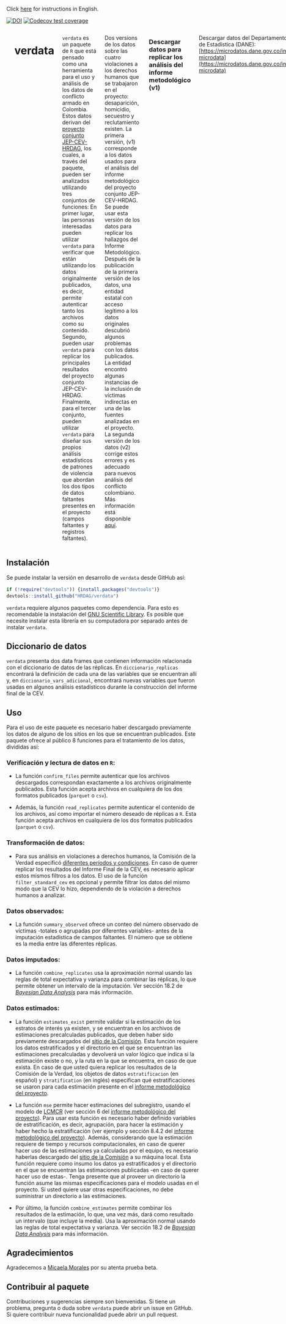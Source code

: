 Click [here](https://github.com/HRDAG/verdata/blob/main/inst/docs/README-en.md) for instructions in English.

<!-- badges: start -->
[![DOI](https://joss.theoj.org/papers/10.21105/joss.05844/status.svg)](https://doi.org/10.21105/joss.05844)
[![Codecov test coverage](https://codecov.io/gh/HRDAG/verdata/graph/badge.svg)](https://app.codecov.io/gh/HRDAG/verdata)
<!-- badges: end -->

<div class="columns">

<div class="column" width="40%">

<img src="man/figures/verdata_HEX_v2_249x288_transp.png" align="right" width="200" />

</div>

# verdata

`verdata` es un paquete de `R` que está pensado como una herramienta para el uso y análisis de los datos de conflicto armado en Colombia. Estos datos derivan del [proyecto conjunto JEP-CEV-HRDAG](https://hrdag.org/CEV-JEP/20250306-methodological-report-ES.pdf), los cuales, a través del paquete, pueden ser analizados utilizando tres conjuntos de funciones: En primer lugar, las personas interesadas pueden utilizar `verdata` para verificar que están utilizando los datos originalmente publicados, es decir, permite autenticar tanto los archivos como su contenido. Segundo, pueden usar `verdata` para replicar los principales resultados del proyecto conjunto JEP-CEV-HRDAG. Finalmente, para el tercer conjunto, pueden utilizar `verdata` para diseñar sus propios análisis estadísticos de patrones de violencia que abordan los dos tipos de datos faltantes presentes en el proyecto (campos faltantes y registros faltantes).

Dos versions de los datos sobre las cuatro violaciones a los derechos humanos que se trabajaron en el proyecto: desaparición, homicidio, secuestro y reclutamiento existen. La primera versión, (v1) corresponde a los datos usados para el análisis del informe metodológico del proyecto conjunto JEP-CEV-HRDAG. Se puede usar esta versión de los datos para replicar los hallazgos del Informe Metodológico. Después de la publicación de la primera versión de los datos, una entidad estatal con acceso legítimo a los datos originales descubrió algunos problemas con los datos publicados. La entidad encontró algunas instancias de la inclusión de víctimas indirectas en una de las fuentes analizadas en el proyecto. La segunda versión de los datos (v2) corrige estos errores y es adecuado para nuevos análisis del conflicto colombiano. Más información está disponible [aquí](https://hrdag.org/colombia/).

### Descargar datos para replicar los análisis del informe metodológico (v1)

Descargar datos del Departamento Administrativo Nacional de Estadística (DANE): [https://microdatos.dane.gov.co/index.php/catalog/795/get-microdata](https://microdatos.dane.gov.co/index.php/catalog/795/get-microdata)

Descargar datos del Human Rights Data Analysis Group (HRDAG) con IPFS:

- Desaparición [[csv]](https://bafybeicb22gzaugj6jlrg47542oh7i2alzqbxwijedx7jfrstwgaxkxonm.ipfs.w3s.link/ipfs/bafybeicb22gzaugj6jlrg47542oh7i2alzqbxwijedx7jfrstwgaxkxonm/desaparicion-v1.csv.zip) [[parquet]](https://bafybeicfjzjsl72ntzvne5apc4mubhtvsb7pd2qgvtqhuzbjznm7bxkuzy.ipfs.w3s.link/ipfs/bafybeicfjzjsl72ntzvne5apc4mubhtvsb7pd2qgvtqhuzbjznm7bxkuzy/desaparicion-v1.parquet.zip)
- Reclutamiento [[csv]](https://bafybeicb22gzaugj6jlrg47542oh7i2alzqbxwijedx7jfrstwgaxkxonm.ipfs.w3s.link/ipfs/bafybeicb22gzaugj6jlrg47542oh7i2alzqbxwijedx7jfrstwgaxkxonm/reclutamiento-v1.csv.zip) [[parquet]](https://bafybeicfjzjsl72ntzvne5apc4mubhtvsb7pd2qgvtqhuzbjznm7bxkuzy.ipfs.w3s.link/ipfs/bafybeicfjzjsl72ntzvne5apc4mubhtvsb7pd2qgvtqhuzbjznm7bxkuzy/reclutamiento-v1.parquet.zip)
- Homicidio [[csv]](https://bafybeicb22gzaugj6jlrg47542oh7i2alzqbxwijedx7jfrstwgaxkxonm.ipfs.w3s.link/ipfs/bafybeicb22gzaugj6jlrg47542oh7i2alzqbxwijedx7jfrstwgaxkxonm/homicidio-v1.csv.zip) [[parquet]](https://bafybeicfjzjsl72ntzvne5apc4mubhtvsb7pd2qgvtqhuzbjznm7bxkuzy.ipfs.w3s.link/ipfs/bafybeicfjzjsl72ntzvne5apc4mubhtvsb7pd2qgvtqhuzbjznm7bxkuzy/homicidio-v1.parquet.zip)
- Secuestro [[csv]](https://bafybeicb22gzaugj6jlrg47542oh7i2alzqbxwijedx7jfrstwgaxkxonm.ipfs.w3s.link/ipfs/bafybeicb22gzaugj6jlrg47542oh7i2alzqbxwijedx7jfrstwgaxkxonm/secuestro-v1.csv.zip) [[parquet]](https://bafybeicfjzjsl72ntzvne5apc4mubhtvsb7pd2qgvtqhuzbjznm7bxkuzy.ipfs.w3s.link/ipfs/bafybeicfjzjsl72ntzvne5apc4mubhtvsb7pd2qgvtqhuzbjznm7bxkuzy/secuestro-v1.parquet.zip)

### Descargar datos para diseñar nuevos análisis del conflicto colombiano (v2)

Descargar datos del Human Rights Data Analysis Group (HRDAG) con IPFS:

- Desaparición [[csv]](https://bafybeicb22gzaugj6jlrg47542oh7i2alzqbxwijedx7jfrstwgaxkxonm.ipfs.w3s.link/ipfs/bafybeicb22gzaugj6jlrg47542oh7i2alzqbxwijedx7jfrstwgaxkxonm/desaparicion-v2.csv.zip) [[parquet]](https://bafybeicb22gzaugj6jlrg47542oh7i2alzqbxwijedx7jfrstwgaxkxonm.ipfs.w3s.link/ipfs/bafybeicb22gzaugj6jlrg47542oh7i2alzqbxwijedx7jfrstwgaxkxonm/desaparicion-v2.parquet.zip)
- Reclutamiento [[csv]](https://bafybeicb22gzaugj6jlrg47542oh7i2alzqbxwijedx7jfrstwgaxkxonm.ipfs.w3s.link/ipfs/bafybeicb22gzaugj6jlrg47542oh7i2alzqbxwijedx7jfrstwgaxkxonm/reclutamiento-v2.csv.zip) [[parquet]](https://bafybeicb22gzaugj6jlrg47542oh7i2alzqbxwijedx7jfrstwgaxkxonm.ipfs.w3s.link/ipfs/bafybeicb22gzaugj6jlrg47542oh7i2alzqbxwijedx7jfrstwgaxkxonm/reclutamiento-v2.parquet.zip)
- Homicidio [[csv]](https://bafybeicb22gzaugj6jlrg47542oh7i2alzqbxwijedx7jfrstwgaxkxonm.ipfs.w3s.link/ipfs/bafybeicb22gzaugj6jlrg47542oh7i2alzqbxwijedx7jfrstwgaxkxonm/homicidio-v2.csv.zip) [[parquet]](https://bafybeicb22gzaugj6jlrg47542oh7i2alzqbxwijedx7jfrstwgaxkxonm.ipfs.w3s.link/ipfs/bafybeicb22gzaugj6jlrg47542oh7i2alzqbxwijedx7jfrstwgaxkxonm/homicidio-v2.parquet.zip)
- Secuestro [[csv]](https://bafybeicb22gzaugj6jlrg47542oh7i2alzqbxwijedx7jfrstwgaxkxonm.ipfs.w3s.link/ipfs/bafybeicb22gzaugj6jlrg47542oh7i2alzqbxwijedx7jfrstwgaxkxonm/secuestro-v2.csv.zip) [[parquet]](https://bafybeicb22gzaugj6jlrg47542oh7i2alzqbxwijedx7jfrstwgaxkxonm.ipfs.w3s.link/ipfs/bafybeicb22gzaugj6jlrg47542oh7i2alzqbxwijedx7jfrstwgaxkxonm/secuestro-v2.parquet.zip)

Ambas versiones de los datos corresponden a 100 réplicas para cada violación, los cuales fueron producto del proceso de imputación estadística múltiple de campos faltantes (ver sección 4 del [informe metodológico del proyecto](https://hrdag.org/CEV-JEP/20250306-methodological-report-ES.pdf)). Además, el repositorio [`verdata-examples`](https://github.com/HRDAG/verdata-examples) contiene ejemplos que ilustran cómo usar correctamente estos datos (réplicas) a través del paquete previamente mencionado.

<div class="column" width="60%">

</div>

</div>

## Instalación

Se puede instalar la versión en desarrollo de `verdata` desde GitHub así:

```r
if (!require("devtools")) {install.packages("devtools")}
devtools::install_github("HRDAG/verdata")
```
`verdata` requiere algunos paquetes como dependencia. Para esto es recomendable la instalación del [GNU Scientific Library](https://www.gnu.org/software/gsl/). Es posible que necesite instalar esta librería en su computadora por separado antes de instalar `verdata`.

## Diccionario de datos

`verdata` presenta dos data frames que contienen información relacionada con el diccionario de datos de las réplicas. En `diccionario_replicas` encontrará la definición de cada una de las variables que se encuentran allí y, en `diccionario_vars_adicional`, encontrará nuevas variables que fueron usadas en algunos análisis estadísticos durante la construcción del informe final de la CEV.

## Uso

Para el uso de este paquete es necesario haber descargado previamente los datos de alguno de los sitios en los que se encuentran publicados. Este paquete ofrece al público 8 funciones para el tratamiento de los datos, divididas así:

### Verificación y lectura de datos en `R`:

* La función `confirm_files` permite autenticar que los archivos descargados correspondan exactamente a los archivos originalmente publicados. Esta función acepta archivos en cualquiera de los dos formatos publicados (`parquet` o `csv`).

* Además, la función `read_replicates` permite autenticar el contenido de los archivos, así como importar el número deseado de réplicas a `R`. Esta función acepta archivos en cualquiera de los dos formatos publicados (`parquet` o `csv`).

### Transformación de datos:

* Para sus análisis en violaciones a derechos humanos, la Comisión de la Verdad especificó [diferentes períodos y condiciones](https://www.comisiondelaverdad.co/hasta-la-guerra-tiene-limites). En caso de querer replicar los resultados del Informe Final de la CEV, es necesario aplicar estos mismos filtros a los datos. El uso de la función `filter_standard_cev` es opcional y permite filtrar los datos del mismo modo que la CEV lo hizo, dependiendo de la violación a derechos humanos a analizar.

### Datos observados:

* La función `summary_observed` ofrece un conteo del número observado de víctimas -totales o agrupadas por diferentes variables- antes de la imputación estadística de campos faltantes. El número que se obtiene es la media entre las diferentes réplicas.

### Datos imputados:

* La función `combine_replicates` usa la aproximación normal usando las reglas de total expectativa y varianza para combinar las réplicas, lo que permite obtener un intervalo de la imputación. Ver sección 18.2 de [*Bayesian Data Analysis*](https://www.stat.columbia.edu/~gelman/book/) para más información.

### Datos estimados:

* La función `estimates_exist` permite validar si la estimación de los estratos de interés ya existen, y se encuentran en los archivos de estimaciones precalculadas publicados, que deben haber sido previamente descargados del [sitio de la Comisión](https://www.comisiondelaverdad.co/analitica-de-datos-informacion-y-recursos#c3). Esta función requiere los datos estratificados y el directorio en el que se encuentran las estimaciones precalculadas y devolverá un valor lógico que indica si la estimación existe o no, y la ruta en la que se encuentra, en caso de que exista. En caso de que usted quiera replicar los resultados de la Comisión de la Verdad, los objetos de datos `estratificacion` (en español) y `stratification` (en inglés) especifican qué estratificaciones se usaron para cada estimación presente en el [informe metodológico del proyecto](https://hrdag.org/wp-content/uploads/2022/08/20220818-fase4-informe-corrected.pdf).

* La función `mse` permite hacer estimaciones del subregistro, usando el modelo de [LCMCR](https://onlinelibrary.wiley.com/doi/10.1111/biom.12502) (ver sección 6 del [informe metodológico del proyecto](https://hrdag.org/wp-content/uploads/2022/08/20220818-fase4-informe-corrected.pdf)).
Para usar esta función es necesario haber definido variables de estratificación, es decir, agrupación, para hacer la estimación
y haber hecho la estratificación (ver ejemplo y sección 8.4.2 del [informe metodológico del proyecto](https://hrdag.org/wp-content/uploads/2022/08/20220818-fase4-informe-corrected.pdf)).
Además, considerando que la estimación requiere de tiempo y recursos computacionales, en caso de querer hacer uso de las
estimaciones ya calculadas por el equipo, es necesario haberlas descargado del [sitio de la Comisión](https://www.comisiondelaverdad.co/analitica-de-datos-informacion-y-recursos#c3) a su máquina local. Esta función requiere como insumo
los datos ya estratificados y el directorio en el que se encuentran las estimaciones publicadas -en caso de querer hacer uso
de estas-. Tenga presente que al proveer un directorio la función asume las mismas especificaciones para el modelo usadas en el
proyecto. Si usted quiere usar otras especificaciones, no debe suministrar un directorio a las estimaciones.

* Por último, la función `combine_estimates` permite combinar los resultados de la estimación, lo que, una vez más, dará como
resultado un intervalo (que incluye la media). Usa la aproximación normal usando las reglas de total expectativa y varianza. Ver sección 18.2 de [*Bayesian Data Analysis*](http://www.stat.columbia.edu/~gelman/book/) para más información.

## Agradecimientos
Agradecemos a [Micaela Morales](https://github.com/mmazul) por su atenta prueba beta.

## Contribuir al paquete
Contribuciones y sugerencias siempre son bienvenidas. Si tiene un problema, pregunta o duda sobre `verdata` puede abrir un issue en GitHub. Si quiere contribuir nueva funcionalidad puede abrir un pull request.
